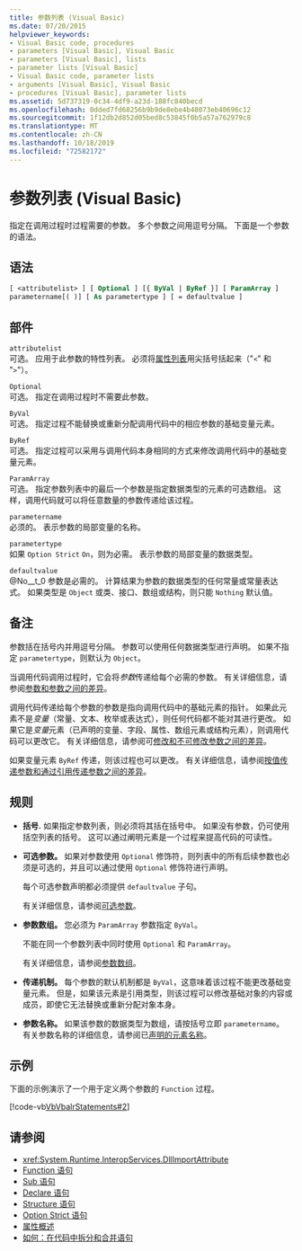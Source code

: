 ```yaml
---
title: 参数列表 (Visual Basic)
ms.date: 07/20/2015
helpviewer_keywords:
- Visual Basic code, procedures
- parameters [Visual Basic], Visual Basic
- parameters [Visual Basic], lists
- parameter lists [Visual Basic]
- Visual Basic code, parameter lists
- arguments [Visual Basic], Visual Basic
- procedures [Visual Basic], parameter lists
ms.assetid: 5d737319-0c34-4df9-a23d-188fc840becd
ms.openlocfilehash: 0dded7fd68256b9b9de8ebe4b48073eb40696c12
ms.sourcegitcommit: 1f12db2d852d05bed8c53845f0b5a57a762979c8
ms.translationtype: MT
ms.contentlocale: zh-CN
ms.lasthandoff: 10/18/2019
ms.locfileid: "72582172"
---
```

# <a name="parameter-list-visual-basic"></a>参数列表 (Visual Basic)

指定在调用过程时过程需要的参数。 多个参数之间用逗号分隔。 下面是一个参数的语法。

## <a name="syntax"></a>语法

```vb
[ <attributelist> ] [ Optional ] [{ ByVal | ByRef }] [ ParamArray ]
parametername[( )] [ As parametertype ] [ = defaultvalue ]
```

## <a name="parts"></a>部件

`attributelist`  
可选。 应用于此参数的特性列表。 必须将[属性列表](../../../visual-basic/language-reference/statements/attribute-list.md)用尖括号括起来（"`<`" 和 "`>`"）。

`Optional`  
可选。 指定在调用过程时不需要此参数。

`ByVal`  
可选。 指定过程不能替换或重新分配调用代码中的相应参数的基础变量元素。

`ByRef`  
可选。 指定过程可以采用与调用代码本身相同的方式来修改调用代码中的基础变量元素。

`ParamArray`  
可选。 指定参数列表中的最后一个参数是指定数据类型的元素的可选数组。 这样，调用代码就可以将任意数量的参数传递给该过程。

`parametername`  
必须的。 表示参数的局部变量的名称。

`parametertype`  
如果 `Option Strict` `On`，则为必需。 表示参数的局部变量的数据类型。

`defaultvalue`  
@No__t_0 参数是必需的。 计算结果为参数的数据类型的任何常量或常量表达式。 如果类型是 `Object` 或类、接口、数组或结构，则只能 `Nothing` 默认值。

## <a name="remarks"></a>备注

参数括在括号内并用逗号分隔。 参数可以使用任何数据类型进行声明。 如果不指定 `parametertype`，则默认为 `Object`。

当调用代码调用过程时，它会将*参数*传递给每个必需的参数。 有关详细信息，请参阅[参数和参数之间的差异](../../../visual-basic/programming-guide/language-features/procedures/differences-between-parameters-and-arguments.md)。

调用代码传递给每个参数的参数是指向调用代码中的基础元素的指针。 如果此元素不是*变量*（常量、文本、枚举或表达式），则任何代码都不能对其进行更改。 如果它是*变量*元素（已声明的变量、字段、属性、数组元素或结构元素），则调用代码可以更改它。 有关详细信息，请参阅可[修改和不可修改参数之间的差异](../../../visual-basic/programming-guide/language-features/procedures/differences-between-modifiable-and-nonmodifiable-arguments.md)。

如果变量元素 `ByRef` 传递，则该过程也可以更改。 有关详细信息，请参阅[按值传递参数和通过引用传递参数之间的差异](../../../visual-basic/programming-guide/language-features/procedures/differences-between-passing-an-argument-by-value-and-by-reference.md)。

## <a name="rules"></a>规则

- **括号.** 如果指定参数列表，则必须将其括在括号中。 如果没有参数，仍可使用括空列表的括号。 这可以通过阐明元素是一个过程来提高代码的可读性。

- **可选参数。** 如果对参数使用 `Optional` 修饰符，则列表中的所有后续参数也必须是可选的，并且可以通过使用 `Optional` 修饰符进行声明。

     每个可选参数声明都必须提供 `defaultvalue` 子句。

     有关详细信息，请参阅[可选参数](../../../visual-basic/programming-guide/language-features/procedures/optional-parameters.md)。

- **参数数组。** 您必须为 `ParamArray` 参数指定 `ByVal`。

     不能在同一个参数列表中同时使用 `Optional` 和 `ParamArray`。

     有关详细信息，请参阅[参数数组](../../../visual-basic/programming-guide/language-features/procedures/parameter-arrays.md)。

- **传递机制。** 每个参数的默认机制都是 `ByVal`，这意味着该过程不能更改基础变量元素。 但是，如果该元素是引用类型，则该过程可以修改基础对象的内容或成员，即使它无法替换或重新分配对象本身。

- **参数名称。** 如果该参数的数据类型为数组，请按括号立即 `parametername`。 有关参数名称的详细信息，请参阅已[声明的元素名称](../../../visual-basic/programming-guide/language-features/declared-elements/declared-element-names.md)。

## <a name="example"></a>示例

下面的示例演示了一个用于定义两个参数的 `Function` 过程。

[!code-vb[VbVbalrStatements#2](~/samples/snippets/visualbasic/VS_Snippets_VBCSharp/VbVbalrStatements/VB/Class1.vb#2)]

## <a name="see-also"></a>请参阅

- <xref:System.Runtime.InteropServices.DllImportAttribute>
- [Function 语句](../../../visual-basic/language-reference/statements/function-statement.md)
- [Sub 语句](../../../visual-basic/language-reference/statements/sub-statement.md)
- [Declare 语句](../../../visual-basic/language-reference/statements/declare-statement.md)
- [Structure 语句](../../../visual-basic/language-reference/statements/structure-statement.md)
- [Option Strict 语句](../../../visual-basic/language-reference/statements/option-strict-statement.md)
- [属性概述](../../../visual-basic/programming-guide/concepts/attributes/index.md)
- [如何：在代码中拆分和合并语句](../../../visual-basic/programming-guide/program-structure/how-to-break-and-combine-statements-in-code.md)
